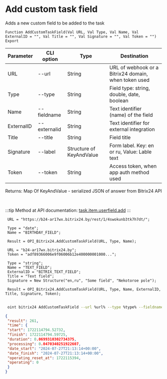﻿---
sidebar_position: 2
---

# Add custom task field
 Adds a new custom field to be added to the task



`Function AddCustomTaskField(Val URL, Val Type, Val Name, Val ExternalID = "", Val Title = "", Val Signature = "", Val Token = "") Export`

 | Parameter | CLI option | Type | Destination |
 |-|-|-|-|
 | URL | --url | String | URL of webhook or a Bitrix24 domain, when token used |
 | Type | --type | String | Field type: string, double, date, boolean |
 | Name | --fieldname | String | Text identifier (name) of the field |
 | ExternalID | --externalid | String | Text identifier for external integration |
 | Title | --title | String | Field title |
 | Signature | --label | Structure of KeyAndValue | Form label. Key: en or ru, Value: Lable text |
 | Token | --token | String | Access token, when app auth method used |

 
 Returns: Map Of KeyAndValue - serialized JSON of answer from Bitrix24 API

<br/>

:::tip
Method at API documentation: [task.item.userfield.add](https://dev.1c-bitrix.ru/rest_help/tasks/task/userfield/add.php)
:::
<br/>


```bsl title="Code example"
 URL = "https://b24-ar17wx.bitrix24.by/rest/1/4swokunb3tk7h7dt/";
 
 Type = "date";
 Name = "BIRTHDAY_FIELD";
 
 Result = OPI_Bitrix24.AddCustomTaskField(URL, Type, Name);
 
 URL = "b24-ar17wx.bitrix24.by";
 Token = "adf89366006e9f06006b12e400000001000...";
 
 Type = "string";
 Name = "TEXT_FIELD";
 ExternalID = "BITRIX_TEXT_FIELD";
 Title = "Text field";
 Signature = New Structure("en,ru", "Some field", "Nekotoroe pole");
 
 Result = OPI_Bitrix24.AddCustomTaskField(URL, Type, Name, ExternalID, Title, Signature, Token);
```
	


```sh title="CLI command example"
 
 oint bitrix24 AddCustomTaskField --url %url% --type %type% --fieldname %fieldname% --externalid %externalid% --title %title% --label %label% --token %token%

```

```json title="Result"
{
 "result": 261,
 "time": {
 "start": 1722114794.52732,
 "finish": 1722114794.59725,
 "duration": 0.0699310302734375,
 "processing": 0.0470340251922607,
 "date_start": "2024-07-27T21:13:14+00:00",
 "date_finish": "2024-07-27T21:13:14+00:00",
 "operating_reset_at": 1722115394,
 "operating": 0
 }
}
```
